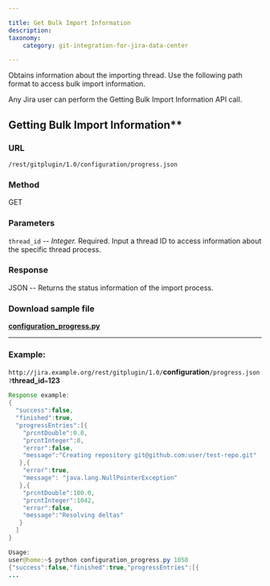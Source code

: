 ```yaml
---

title: Get Bulk Import Information
description:
taxonomy:
    category: git-integration-for-jira-data-center

---
```


Obtains information about the importing thread. Use the following path format to access bulk import information.

Any Jira user can perform the Getting Bulk Import Information API call.

## Getting Bulk Import Information**

### URL

`/rest/gitplugin/1.0/configuration/progress.json`

### Method

GET

### Parameters

`thread_id` -- _Integer._ Required. Input a thread ID to access information about the specific thread process.

### Response

JSON -- Returns the status information of the import process.

### Download sample file

[**configuration\_progress.py**](https://bigbrassband.com/files/configuration_progress.zip)

* * *

### Example:

`http://jira.example.org/rest/gitplugin/1.0/`**configuration**`/progress.json?`**thread\_id**`=`**123**

```java
Response example:
{
  "success":false,
  "finished":true,
  "progressEntries":[{
    "prcntDouble":0.0,
    "prcntInteger":0,
    "error":false,
    "message":"Creating repository git@github.com:user/test-repo.git"
   },{
    "error":true,
    "message": "java.lang.NullPointerException"
   },{
    "prcntDouble":100.0,
    "prcntInteger":1042,
    "error":false,
    "message":"Resolving deltas"
   }
  ]
} 

Usage:
user@home:~$ python configuration_progress.py 1058
{"success":false,"finished":true,"progressEntries":[{
...
```


